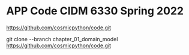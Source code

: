 # APP Code CIDM 6330 Spring 2022

https://github.com/cosmicpython/code.git

git clone --branch chapter_01_domain_model https://github.com/cosmicpython/code.git